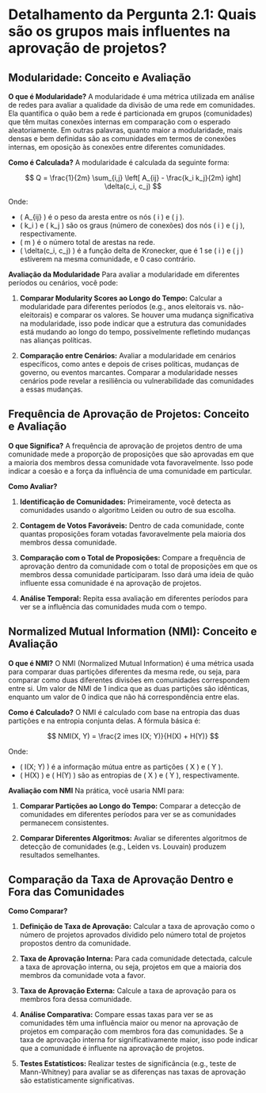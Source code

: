 
# Detalhamento da Pergunta 2.1: Quais são os grupos mais influentes na aprovação de projetos?

## Modularidade: Conceito e Avaliação

**O que é Modularidade?**
A modularidade é uma métrica utilizada em análise de redes para avaliar a qualidade da divisão de uma rede em comunidades. Ela quantifica o quão bem a rede é particionada em grupos (comunidades) que têm muitas conexões internas em comparação com o esperado aleatoriamente. Em outras palavras, quanto maior a modularidade, mais densas e bem definidas são as comunidades em termos de conexões internas, em oposição às conexões entre diferentes comunidades.

**Como é Calculada?**
A modularidade é calculada da seguinte forma:

$$
Q = \frac{1}{2m} \sum_{i,j} \left[ A_{ij} - \frac{k_i k_j}{2m} ight] \delta(c_i, c_j)
$$

Onde:
- \( A_{ij} \) é o peso da aresta entre os nós \( i \) e \( j \).
- \( k_i \) e \( k_j \) são os graus (número de conexões) dos nós \( i \) e \( j \), respectivamente.
- \( m \) é o número total de arestas na rede.
- \( \delta(c_i, c_j) \) é a função delta de Kronecker, que é 1 se \( i \) e \( j \) estiverem na mesma comunidade, e 0 caso contrário.

**Avaliação da Modularidade**
Para avaliar a modularidade em diferentes períodos ou cenários, você pode:
1. **Comparar Modularity Scores ao Longo do Tempo:** Calcular a modularidade para diferentes períodos (e.g., anos eleitorais vs. não-eleitorais) e comparar os valores. Se houver uma mudança significativa na modularidade, isso pode indicar que a estrutura das comunidades está mudando ao longo do tempo, possivelmente refletindo mudanças nas alianças políticas.
  
2. **Comparação entre Cenários:** Avaliar a modularidade em cenários específicos, como antes e depois de crises políticas, mudanças de governo, ou eventos marcantes. Comparar a modularidade nesses cenários pode revelar a resiliência ou vulnerabilidade das comunidades a essas mudanças.

## Frequência de Aprovação de Projetos: Conceito e Avaliação

**O que Significa?**
A frequência de aprovação de projetos dentro de uma comunidade mede a proporção de proposições que são aprovadas em que a maioria dos membros dessa comunidade vota favoravelmente. Isso pode indicar a coesão e a força da influência de uma comunidade em particular.

**Como Avaliar?**
1. **Identificação de Comunidades:** Primeiramente, você detecta as comunidades usando o algoritmo Leiden ou outro de sua escolha.
  
2. **Contagem de Votos Favoráveis:** Dentro de cada comunidade, conte quantas proposições foram votadas favoravelmente pela maioria dos membros dessa comunidade.

3. **Comparação com o Total de Proposições:** Compare a frequência de aprovação dentro da comunidade com o total de proposições em que os membros dessa comunidade participaram. Isso dará uma ideia de quão influente essa comunidade é na aprovação de projetos.

4. **Análise Temporal:** Repita essa avaliação em diferentes períodos para ver se a influência das comunidades muda com o tempo.

## Normalized Mutual Information (NMI): Conceito e Avaliação

**O que é NMI?**
O NMI (Normalized Mutual Information) é uma métrica usada para comparar duas partições diferentes da mesma rede, ou seja, para comparar como duas diferentes divisões em comunidades correspondem entre si. Um valor de NMI de 1 indica que as duas partições são idênticas, enquanto um valor de 0 indica que não há correspondência entre elas.

**Como é Calculado?**
O NMI é calculado com base na entropia das duas partições e na entropia conjunta delas. A fórmula básica é:

$$
NMI(X, Y) = \frac{2 	imes I(X; Y)}{H(X) + H(Y)}
$$

Onde:
- \( I(X; Y) \) é a informação mútua entre as partições \( X \) e \( Y \).
- \( H(X) \) e \( H(Y) \) são as entropias de \( X \) e \( Y \), respectivamente.

**Avaliação com NMI**
Na prática, você usaria NMI para:
1. **Comparar Partições ao Longo do Tempo:** Comparar a detecção de comunidades em diferentes períodos para ver se as comunidades permanecem consistentes.
  
2. **Comparar Diferentes Algoritmos:** Avaliar se diferentes algoritmos de detecção de comunidades (e.g., Leiden vs. Louvain) produzem resultados semelhantes.

## Comparação da Taxa de Aprovação Dentro e Fora das Comunidades

**Como Comparar?**
1. **Definição de Taxa de Aprovação:** Calcular a taxa de aprovação como o número de projetos aprovados dividido pelo número total de projetos propostos dentro da comunidade.

2. **Taxa de Aprovação Interna:** Para cada comunidade detectada, calcule a taxa de aprovação interna, ou seja, projetos em que a maioria dos membros da comunidade vota a favor.

3. **Taxa de Aprovação Externa:** Calcule a taxa de aprovação para os membros fora dessa comunidade.

4. **Análise Comparativa:** Compare essas taxas para ver se as comunidades têm uma influência maior ou menor na aprovação de projetos em comparação com membros fora das comunidades. Se a taxa de aprovação interna for significativamente maior, isso pode indicar que a comunidade é influente na aprovação de projetos.

5. **Testes Estatísticos:** Realizar testes de significância (e.g., teste de Mann-Whitney) para avaliar se as diferenças nas taxas de aprovação são estatisticamente significativas.
